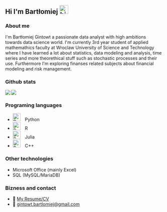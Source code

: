 ## Hi I'm Bartłomiej <img src="https://user-images.githubusercontent.com/1303154/88677602-1635ba80-d120-11ea-84d8-d263ba5fc3c0.gif" width="28px" height="28px" alt="hi">

### About me
I'm Bartłomiej Gintowt a passionate data analyst with high ambitions towards data science world. I'm currently 3rd year student of applied mathemathics faculty at Wroclaw University of Science and Technology where I have learned a lot about statistics, data modeling and analysis, time series and more theorethical stuff such as stochastic processes and their use. Furthermore I'm exploring finanses related subjects about financial modeling and risk management.

### Github stats
<img  align="left" src="https://github-readme-stats.vercel.app/api?username=Gintowt-Bartlomiej" />
<img src="https://github-readme-stats.vercel.app/api/top-langs/?username=Gintowt-Bartlomiej&exclude_repo=Bitcoin-modeling-with-SARIMA" />
<br>

### Programing languages
- <img alt="Python" width="25px" style="padding-right:10px;" src="https://cdn.jsdelivr.net/gh/devicons/devicon/icons/python/python-plain.svg" />  Python <br>
- <img alt="Python" width="25px" style="padding-right:10px;" src="https://cdn.jsdelivr.net/gh/devicons/devicon/icons/r/r-plain.svg" />  R <br>
- <img alt="Python" width="25px" style=" padding-right:10px;" src="https://cdn.jsdelivr.net/gh/devicons/devicon/icons/julia/julia-plain.svg" />  Julia <br>
- <img alt="Python" width="25px" style="padding-right:10px;" src="https://cdn.jsdelivr.net/gh/devicons/devicon/icons/cplusplus/cplusplus-plain.svg" />  C++ <br>

### Other technologies
- Microsoft Office (mainly Excel)
- SQL (MySQL/MariaDB)

### Bizness and contact
- :paperclip: [My Resume/CV](https://github.com/Gintowt-Bartlomiej/Gintowt-Bartlomiej/blob/main/CV.pdf)
- :email: gintowt.bartlomiej@gmail.com


